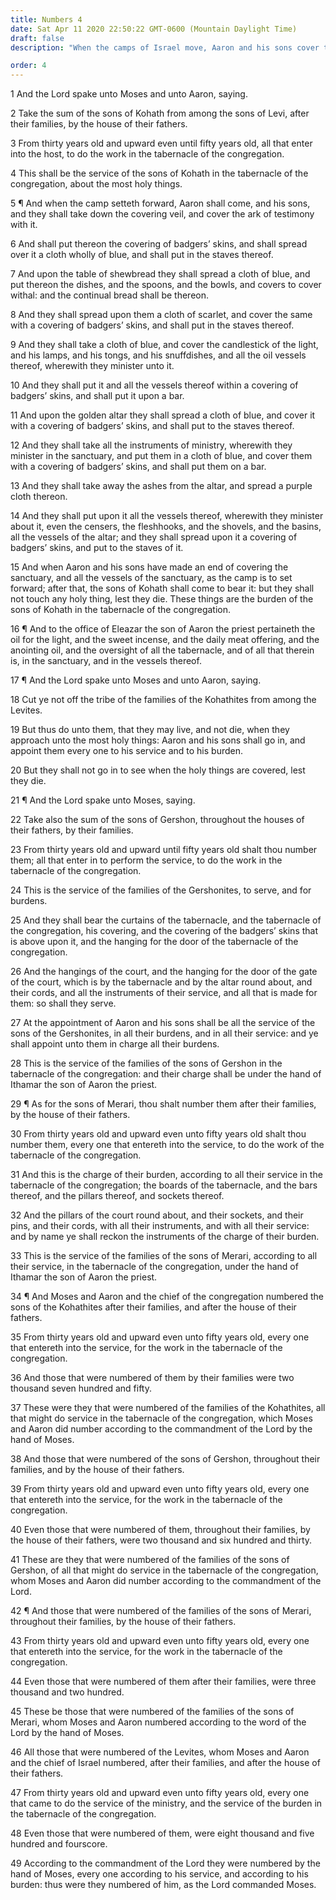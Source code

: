 ```yaml
---
title: Numbers 4
date: Sat Apr 11 2020 22:50:22 GMT-0600 (Mountain Daylight Time)
draft: false
description: "When the camps of Israel move, Aaron and his sons cover the holy things in the tabernacle—The Levites of the families of Kohath, Gershon, and Merari carry the burden of the tabernacle."

order: 4
---
```

    
1 And the Lord spake unto Moses and unto Aaron, saying.

2 Take the sum of the sons of Kohath from among the sons of Levi, after their families, by the house of their fathers.

3 From thirty years old and upward even until fifty years old, all that enter into the host, to do the work in the tabernacle of the congregation.

4 This shall be the service of the sons of Kohath in the tabernacle of the congregation, about the most holy things.

5 ¶ And when the camp setteth forward, Aaron shall come, and his sons, and they shall take down the covering veil, and cover the ark of testimony with it.

6 And shall put thereon the covering of badgers’ skins, and shall spread over it a cloth wholly of blue, and shall put in the staves thereof.

7 And upon the table of shewbread they shall spread a cloth of blue, and put thereon the dishes, and the spoons, and the bowls, and covers to cover withal: and the continual bread shall be thereon.

8 And they shall spread upon them a cloth of scarlet, and cover the same with a covering of badgers’ skins, and shall put in the staves thereof.

9 And they shall take a cloth of blue, and cover the candlestick of the light, and his lamps, and his tongs, and his snuffdishes, and all the oil vessels thereof, wherewith they minister unto it.

10 And they shall put it and all the vessels thereof within a covering of badgers’ skins, and shall put it upon a bar.

11 And upon the golden altar they shall spread a cloth of blue, and cover it with a covering of badgers’ skins, and shall put to the staves thereof.

12 And they shall take all the instruments of ministry, wherewith they minister in the sanctuary, and put them in a cloth of blue, and cover them with a covering of badgers’ skins, and shall put them on a bar.

13 And they shall take away the ashes from the altar, and spread a purple cloth thereon.

14 And they shall put upon it all the vessels thereof, wherewith they minister about it, even the censers, the fleshhooks, and the shovels, and the basins, all the vessels of the altar; and they shall spread upon it a covering of badgers’ skins, and put to the staves of it.

15 And when Aaron and his sons have made an end of covering the sanctuary, and all the vessels of the sanctuary, as the camp is to set forward; after that, the sons of Kohath shall come to bear it: but they shall not touch any holy thing, lest they die. These things are the burden of the sons of Kohath in the tabernacle of the congregation.

16 ¶ And to the office of Eleazar the son of Aaron the priest pertaineth the oil for the light, and the sweet incense, and the daily meat offering, and the anointing oil, and the oversight of all the tabernacle, and of all that therein is, in the sanctuary, and in the vessels thereof.

17 ¶ And the Lord spake unto Moses and unto Aaron, saying.

18 Cut ye not off the tribe of the families of the Kohathites from among the Levites.

19 But thus do unto them, that they may live, and not die, when they approach unto the most holy things: Aaron and his sons shall go in, and appoint them every one to his service and to his burden.

20 But they shall not go in to see when the holy things are covered, lest they die.

21 ¶ And the Lord spake unto Moses, saying.

22 Take also the sum of the sons of Gershon, throughout the houses of their fathers, by their families.

23 From thirty years old and upward until fifty years old shalt thou number them; all that enter in to perform the service, to do the work in the tabernacle of the congregation.

24 This is the service of the families of the Gershonites, to serve, and for burdens.

25 And they shall bear the curtains of the tabernacle, and the tabernacle of the congregation, his covering, and the covering of the badgers’ skins that is above upon it, and the hanging for the door of the tabernacle of the congregation.

26 And the hangings of the court, and the hanging for the door of the gate of the court, which is by the tabernacle and by the altar round about, and their cords, and all the instruments of their service, and all that is made for them: so shall they serve.

27 At the appointment of Aaron and his sons shall be all the service of the sons of the Gershonites, in all their burdens, and in all their service: and ye shall appoint unto them in charge all their burdens.

28 This is the service of the families of the sons of Gershon in the tabernacle of the congregation: and their charge shall be under the hand of Ithamar the son of Aaron the priest.

29 ¶ As for the sons of Merari, thou shalt number them after their families, by the house of their fathers.

30 From thirty years old and upward even unto fifty years old shalt thou number them, every one that entereth into the service, to do the work of the tabernacle of the congregation.

31 And this is the charge of their burden, according to all their service in the tabernacle of the congregation; the boards of the tabernacle, and the bars thereof, and the pillars thereof, and sockets thereof.

32 And the pillars of the court round about, and their sockets, and their pins, and their cords, with all their instruments, and with all their service: and by name ye shall reckon the instruments of the charge of their burden.

33 This is the service of the families of the sons of Merari, according to all their service, in the tabernacle of the congregation, under the hand of Ithamar the son of Aaron the priest.

34 ¶ And Moses and Aaron and the chief of the congregation numbered the sons of the Kohathites after their families, and after the house of their fathers.

35 From thirty years old and upward even unto fifty years old, every one that entereth into the service, for the work in the tabernacle of the congregation.

36 And those that were numbered of them by their families were two thousand seven hundred and fifty.

37 These were they that were numbered of the families of the Kohathites, all that might do service in the tabernacle of the congregation, which Moses and Aaron did number according to the commandment of the Lord by the hand of Moses.

38 And those that were numbered of the sons of Gershon, throughout their families, and by the house of their fathers.

39 From thirty years old and upward even unto fifty years old, every one that entereth into the service, for the work in the tabernacle of the congregation.

40 Even those that were numbered of them, throughout their families, by the house of their fathers, were two thousand and six hundred and thirty.

41 These are they that were numbered of the families of the sons of Gershon, of all that might do service in the tabernacle of the congregation, whom Moses and Aaron did number according to the commandment of the Lord.

42 ¶ And those that were numbered of the families of the sons of Merari, throughout their families, by the house of their fathers.

43 From thirty years old and upward even unto fifty years old, every one that entereth into the service, for the work in the tabernacle of the congregation.

44 Even those that were numbered of them after their families, were three thousand and two hundred.

45 These be those that were numbered of the families of the sons of Merari, whom Moses and Aaron numbered according to the word of the Lord by the hand of Moses.

46 All those that were numbered of the Levites, whom Moses and Aaron and the chief of Israel numbered, after their families, and after the house of their fathers.

47 From thirty years old and upward even unto fifty years old, every one that came to do the service of the ministry, and the service of the burden in the tabernacle of the congregation.

48 Even those that were numbered of them, were eight thousand and five hundred and fourscore.

49 According to the commandment of the Lord they were numbered by the hand of Moses, every one according to his service, and according to his burden: thus were they numbered of him, as the Lord commanded Moses.
